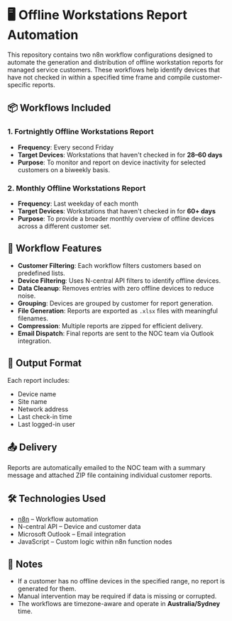 
# 🖥️ Offline Workstations Report Automation

This repository contains two n8n workflow configurations designed to automate the generation and distribution of offline workstation reports for managed service customers. These workflows help identify devices that have not checked in within a specified time frame and compile customer-specific reports.

## 📦 Workflows Included

### 1. Fortnightly Offline Workstations Report
- **Frequency**: Every second Friday
- **Target Devices**: Workstations that haven't checked in for **28–60 days**
- **Purpose**: To monitor and report on device inactivity for selected customers on a biweekly basis.

### 2. Monthly Offline Workstations Report
- **Frequency**: Last weekday of each month
- **Target Devices**: Workstations that haven't checked in for **60+ days**
- **Purpose**: To provide a broader monthly overview of offline devices across a different customer set.

## 🔧 Workflow Features

- **Customer Filtering**: Each workflow filters customers based on predefined lists.
- **Device Filtering**: Uses N-central API filters to identify offline devices.
- **Data Cleanup**: Removes entries with zero offline devices to reduce noise.
- **Grouping**: Devices are grouped by customer for report generation.
- **File Generation**: Reports are exported as `.xlsx` files with meaningful filenames.
- **Compression**: Multiple reports are zipped for efficient delivery.
- **Email Dispatch**: Final reports are sent to the NOC team via Outlook integration.

## 📁 Output Format

Each report includes:
- Device name
- Site name
- Network address
- Last check-in time
- Last logged-in user

## 📤 Delivery

Reports are automatically emailed to the NOC team with a summary message and attached ZIP file containing individual customer reports.

## 🛠️ Technologies Used

- [n8n](https://n8n.io/) – Workflow automation
- N-central API – Device and customer data
- Microsoft Outlook – Email integration
- JavaScript – Custom logic within n8n function nodes

## 🧠 Notes

- If a customer has no offline devices in the specified range, no report is generated for them.
- Manual intervention may be required if data is missing or corrupted.
- The workflows are timezone-aware and operate in **Australia/Sydney** time.
